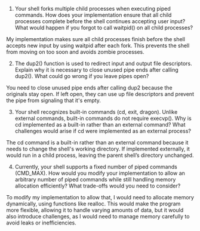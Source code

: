 1. Your shell forks multiple child processes when executing piped commands. How does your implementation ensure that all child processes complete before the shell continues accepting user input? What would happen if you forgot to call waitpid() on all child processes?

My implementation makes sure all child processes finish before the shell accepts new input by using waitpid after each fork. This prevents the shell from moving on too soon and avoids zombie processes.

2. The dup2() function is used to redirect input and output file descriptors. Explain why it is necessary to close unused pipe ends after calling dup2(). What could go wrong if you leave pipes open?

You need to close unused pipe ends after calling dup2 because the originals stay open. If left open, they can use up file descriptors and prevent the pipe from signaling that it's empty.

3. Your shell recognizes built-in commands (cd, exit, dragon). Unlike external commands, built-in commands do not require execvp(). Why is cd implemented as a built-in rather than an external command? What challenges would arise if cd were implemented as an external process?

The cd command is a built-in rather than an external command because it needs to change the shell's working directory. If implemented externally, it would run in a child process, leaving the parent shell’s directory unchanged.

4. Currently, your shell supports a fixed number of piped commands (CMD_MAX). How would you modify your implementation to allow an arbitrary number of piped commands while still handling memory allocation efficiently? What trade-offs would you need to consider?

To modify my implementation to allow that, I would need to allocate memory dynamically, using functions like realloc. This would make the program more flexible, allowing it to handle varying amounts of data, but it would also introduce challenges, as I would need to manage memory carefully to avoid leaks or inefficiencies.
